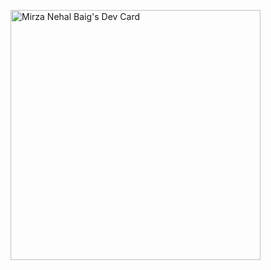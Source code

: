 <a href="https://app.daily.dev/mjordan"><img src="https://api.daily.dev/devcards/2cdadcaf7fca4218b5736fbe1cffe3e6.png?r=wzu" width="400" alt="Mirza Nehal Baig's Dev Card"/></a>
